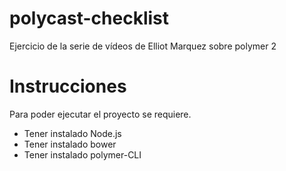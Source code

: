 # polycast-checklist
Ejercicio de la serie de vídeos de Elliot Marquez sobre polymer 2

# Instrucciones

Para poder ejecutar el proyecto se requiere.

  - Tener instalado Node.js
  - Tener instalado bower
  - Tener instalado polymer-CLI
